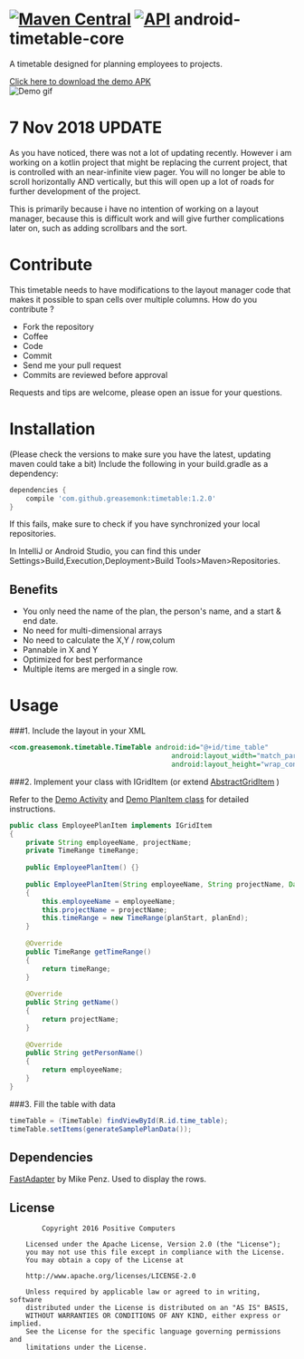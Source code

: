 [![Maven Central](https://maven-badges.herokuapp.com/maven-central/com.github.greasemonk/timetable/badge.svg?style=flat)](https://maven-badges.herokuapp.com/maven-central/com.github.greasemonk/timetable) [![API](https://img.shields.io/badge/API-16%2B-yellow.svg?style=flat)](https://android-arsenal.com/api?level=16)
android-timetable-core
===================

A timetable designed for planning employees to projects.

[Click here to download the demo APK](https://github.com/GreaseMonk/android-timetable-core/blob/develop/apk/20-12-2016_app-debug-v1.0.1-DEBUG-c101.apk)  
![Demo gif](https://github.com/GreaseMonk/android-timetable-core/blob/develop/images/giphy_1.gif) 

# 7 Nov 2018 UPDATE
As you have noticed, there was not a lot of updating recently. However i am working on a kotlin project that might be replacing the current project, that is controlled with an near-infinite view pager. You will no longer be able to scroll horizontally AND vertically, but this will open up a lot of roads for further development of the project.

This is primarily because i have no intention of working on a layout manager, because this is difficult work and will give further complications later on, such as adding scrollbars and the sort.

# Contribute
This timetable needs to have modifications to the layout manager code that makes it possible to span cells over multiple columns.
How do you contribute ?
- Fork the repository
- Coffee
- Code
- Commit
- Send me your pull request
- Commits are reviewed before approval

Requests and tips are welcome, please open an issue for your questions.

# Installation

(Please check the versions to make sure you have the latest, updating maven could take a bit)
Include the following in your build.gradle as a dependency:

```gradle
dependencies {
	compile 'com.github.greasemonk:timetable:1.2.0'
}
```

If this fails, make sure to check if you have synchronized your local repositories.

In IntelliJ or Android Studio, you can find this under Settings>Build,Execution,Deployment>Build Tools>Maven>Repositories.


## Benefits

- You only need the name of the plan, the person's name, and a start & end date.
- No need for multi-dimensional arrays
- No need to calculate the X,Y / row,colum
- Pannable in X and Y
- Optimized for best performance
- Multiple items are merged in a single row.


# Usage

###1. Include the layout in your XML

```xml
<com.greasemonk.timetable.TimeTable android:id="@+id/time_table"
                                        android:layout_width="match_parent"
                                        android:layout_height="wrap_content"/>
```


###2. Implement your class with IGridItem (or extend [AbstractGridItem](https://github.com/GreaseMonk/android-timetable/blob/develop/app/src/main/java/com/greasemonk/timetable/app/EmployeePlanItem.java) )

Refer to the [Demo Activity](https://github.com/GreaseMonk/android-timetable/blob/develop/app/src/main/java/com/greasemonk/timetable/app/MainActivity.java) and [Demo PlanItem class](https://github.com/GreaseMonk/android-timetable/blob/develop/app/src/main/java/com/greasemonk/timetable/app/EmployeePlanItem.java) for detailed instructions.


```java
public class EmployeePlanItem implements IGridItem
{
	private String employeeName, projectName;
	private TimeRange timeRange;
	
	public EmployeePlanItem() {}
	
	public EmployeePlanItem(String employeeName, String projectName, Date planStart, Date planEnd)
	{
		this.employeeName = employeeName;
		this.projectName = projectName;
		this.timeRange = new TimeRange(planStart, planEnd);
	}
	
	@Override
	public TimeRange getTimeRange()
	{
		return timeRange;
	}
	
	@Override
	public String getName()
	{
		return projectName;
	}
	
	@Override
	public String getPersonName()
	{
		return employeeName;
	}
}
```


###3. Fill the table with data

```java
timeTable = (TimeTable) findViewById(R.id.time_table);
timeTable.setItems(generateSamplePlanData());
```


## Dependencies

[FastAdapter](https://github.com/mikepenz/fastadapter) by Mike Penz. Used to display the rows.


## License

```
		Copyright 2016 Positive Computers

	Licensed under the Apache License, Version 2.0 (the "License");
	you may not use this file except in compliance with the License.
	You may obtain a copy of the License at

	http://www.apache.org/licenses/LICENSE-2.0

	Unless required by applicable law or agreed to in writing, software
	distributed under the License is distributed on an "AS IS" BASIS,
	WITHOUT WARRANTIES OR CONDITIONS OF ANY KIND, either express or implied.
	See the License for the specific language governing permissions and
	limitations under the License.
```
